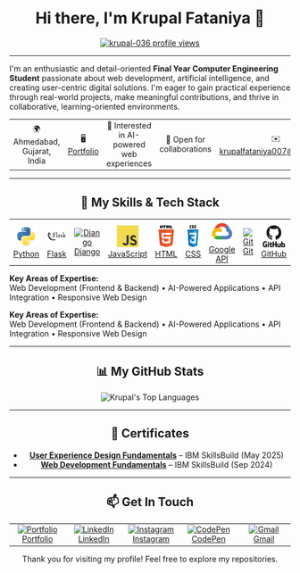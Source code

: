 <h1 align="center"> Hi there, I'm Krupal Fataniya 👋</h1>

<p align="center">
  <a href="https://github.com/krupal-036">
    <img src="https://komarev.com/ghpvc/?username=krupal-036&label=Profile%20Views&color=0e75b6&style=for-the-badge" alt="krupal-036 profile views" />
  </a>
</p>

---

I'm an enthusiastic and detail-oriented <b>Final Year Computer Engineering Student</b> passionate about web development, artificial intelligence, and creating user-centric digital solutions. I'm eager to gain practical experience through real-world projects, make meaningful contributions, and thrive in collaborative, learning-oriented environments.


<table align="center">
  <tr>
    <td align="center">🌍 Ahmedabad, Gujarat, India</td>
    <td align="center">🖥️ <a href="https://krupal.vercel.app/">Portfolio</a></td>
    <td align="center">🧠 Interested in AI-powered web experiences</td>
    <td align="center">🤝 Open for collaborations</td>
    <td align="center">✉️ <a href="mailto:krupalfataniya007@gmail.com">krupalfataniya007@gmail.com</a></td>
  </tr>
</table>


---

<h2 align="center">🚀 My Skills & Tech Stack</h2>

<table align="center">
  <tr>
    <td align="center" width="80">
      <a href="https://www.python.org" target="_blank" rel="noreferrer">
        <img src="https://raw.githubusercontent.com/devicons/devicon/master/icons/python/python-original.svg" width="40" height="40" alt="Python"/>
        <br/>Python
      </a>
    </td>
    <td align="center" width="80">
      <a href="https://flask.palletsprojects.com/" target="_blank" rel="noreferrer">
        <img src="https://raw.githubusercontent.com/devicons/devicon/master/icons/flask/flask-original-wordmark.svg" width="40" height="40" alt="Flask"/>
        <br/>Flask
      </a>
    </td>
    <td align="center" width="80">
      <a href="https://www.djangoproject.com/" target="_blank" rel="noreferrer">
        <img src="https://cdn.worldvectorlogo.com/logos/django.svg" width="40" height="40" alt="Django"/>
        <br/>Django
      </a>
    </td>
    <td align="center" width="80">
      <a href="https://developer.mozilla.org/en-US/docs/Web/JavaScript" target="_blank" rel="noreferrer">
        <img src="https://raw.githubusercontent.com/devicons/devicon/master/icons/javascript/javascript-original.svg" width="40" height="40" alt="JavaScript"/>
        <br/>JavaScript
      </a>
    </td>
    <td align="center" width="80">
      <a href="https://developer.mozilla.org/en-US/docs/Web/HTML" target="_blank" rel="noreferrer">
        <img src="https://raw.githubusercontent.com/devicons/devicon/master/icons/html5/html5-original-wordmark.svg" width="40" height="40" alt="HTML5"/>
        <br/>HTML
      </a>
    </td>
    <td align="center" width="80">
      <a href="https://developer.mozilla.org/en-US/docs/Web/CSS" target="_blank" rel="noreferrer">
        <img src="https://raw.githubusercontent.com/devicons/devicon/master/icons/css3/css3-original-wordmark.svg" width="40" height="40" alt="CSS3"/>
        <br/>CSS
      </a>
    </td>
    <td align="center" width="80">
      <a href="https://cloud.google.com/apis/docs/overview" target="_blank" rel="noreferrer">
        <img src="https://raw.githubusercontent.com/devicons/devicon/master/icons/googlecloud/googlecloud-original.svg" width="40" height="40" alt="Google Cloud"/>
        <br/>Google API
      </a>
    </td>
    <td align="center" width="80">
      <a href="https://git-scm.com/" target="_blank" rel="noreferrer">
        <img src="https://www.vectorlogo.zone/logos/git-scm/git-scm-icon.svg" width="40" height="40" alt="Git"/>
        <br/>Git
      </a>
    </td>
    <td align="center" width="80">
      <a href="https://github.com/" target="_blank" rel="noreferrer">
        <img src="https://raw.githubusercontent.com/devicons/devicon/master/icons/github/github-original-wordmark.svg" width="40" height="40" alt="GitHub"/>
        <br/>GitHub
      </a>
    </td>
    <td align="center" width="80">
      <a href="https://vercel.com/" target="_blank" rel="noreferrer">
        <img src="https://raw.githubusercontent.com/devicons/devicon/master/icons/vercel/vercel-original.svg" width="40" height="40" alt="Vercel"/>
        <br/>Vercel
      </a>
    </td>
  </tr>
</table>
<p align="left">
  <b>Key Areas of Expertise:</b><br/>
  Web Development (Frontend & Backend) • AI-Powered Applications • API Integration • Responsive Web Design
</p>


<p align="left">
<b>Key Areas of Expertise:</b><br>
Web Development (Frontend & Backend) • AI-Powered Applications • API Integration • Responsive Web Design
</p>

---

<h2 align="center">📊 My GitHub Stats</h2>

<p align="center">
  <img src="https://github-readme-stats.vercel.app/api/top-langs/?username=krupal-036&layout=compact&theme=buefy&hide_border=true&langs_count=8" alt="Krupal's Top Languages" />
</p>

---

<h2 align="center">📜 Certificates</h2>

<ul align="center">
  <li><a href="https://www.credly.com/badges/cc780be5-82b0-4d83-91fe-45b6d9637d0c"><b>User Experience Design Fundamentals</b></a> – IBM SkillsBuild (May 2025)</li>
  <li><a href="https://www.credly.com/badges/23eb0a59-f61e-447c-8d34-1aedd7a8df2f"><b>Web Development Fundamentals</b></a> – IBM SkillsBuild (Sep 2024)</li>
</ul>

---

<h2 align="center">📫 Get In Touch</h2>

<table align="center">
  <tr>
    <td align="center" width="100">
      <a href="https://krupal.vercel.app" target="_blank">
        <img src="https://img.shields.io/badge/Portfolio-000000?style=for-the-badge&logo=firefox&logoColor=white" alt="Portfolio" />
        <br/>Portfolio
      </a>
    </td>
    <td align="center" width="100">
      <a href="https://www.linkedin.com/in/krupal-fataniya/" target="_blank">
        <img src="https://img.shields.io/badge/LinkedIn-0077B5?style=for-the-badge&logo=linkedin&logoColor=white" alt="LinkedIn" />
        <br/>LinkedIn
      </a>
    </td>
    <td align="center" width="100">
      <a href="https://www.instagram.com/krupal_fataniya/" target="_blank">
        <img src="https://img.shields.io/badge/Instagram-E4405F?style=for-the-badge&logo=instagram&logoColor=white" alt="Instagram" />
        <br/>Instagram
      </a>
    </td>
    <td align="center" width="100">
      <a href="https://codepen.io/Krupal-Fataniya" target="_blank">
        <img src="https://img.shields.io/badge/Codepen-000000?style=for-the-badge&logo=codepen&logoColor=white" alt="CodePen" />
        <br/>CodePen
      </a>
    </td>
    <td align="center" width="100">
      <a href="mailto:krupalfataniya007@gmail.com">
        <img src="https://img.shields.io/badge/Gmail-D14836?style=for-the-badge&logo=gmail&logoColor=white" alt="Gmail" />
        <br/>Gmail
      </a>
    </td>
  </tr>
</table>

<p align="center">
  Thank you for visiting my profile! Feel free to explore my repositories.
</p>

